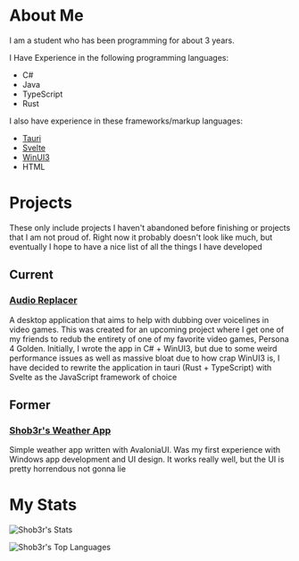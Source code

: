 # About Me
I am a student who has been programming for about 3 years. 

I Have Experience in the following programming languages:
- C#
- Java
- TypeScript
- Rust

I also have experience in these frameworks/markup languages:
- [Tauri](https://tauri.app/)
- [Svelte](https://svelte.dev/)
- [WinUI3](https://learn.microsoft.com/en-us/windows/apps/winui/winui3/)
- HTML

# Projects
These only include projects I haven't abandoned before finishing or projects that I am not proud of. Right now it probably doesn't look like much, but eventually I hope to have a nice list of all the things I have developed

## Current
### [Audio Replacer](https://github.com/lemons-studios/audio-replacer)
A desktop application that aims to help with dubbing over voicelines in video games. This was created for an upcoming project where I get one of my friends to redub the entirety of one of my favorite video games, Persona 4 Golden. Initially, I wrote the app in C# + WinUI3, but due to some weird performance issues as well as massive bloat due to how crap WinUI3 is, I have decided to rewrite the application in tauri (Rust + TypeScript) with Svelte as the JavaScript framework of choice  

## Former
### [Shob3r's Weather App](https://github.com/Shob3r/Shob3rsWeatherApp)
Simple weather app written with AvaloniaUI. Was my first experience with Windows app development and UI design. It works really well, but the UI is pretty horrendous not gonna lie

# My Stats
![Shob3r's Stats](https://github-readme-stats.vercel.app/api?username=Shob3r&theme=tokyonight&show_icons=true&hide_border=false&count_private=true)

![Shob3r's Top Languages](https://github-readme-stats.vercel.app/api/top-langs/?username=Shob3r&theme=tokyonight&show_icons=true&hide_border=false&layout=compact)

